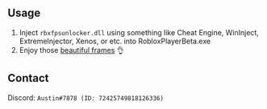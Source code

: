 ## Usage
1. Inject `rbxfpsunlocker.dll` using something like Cheat Engine, WinInject, ExtremeInjector, Xenos, or etc. into RobloxPlayerBeta.exe
2. Enjoy those [beautiful frames](https://i.imgur.com/vsLf04O.png) 👌

## Contact
Discord: `Austin#7878 (ID: 72425749818126336)`
